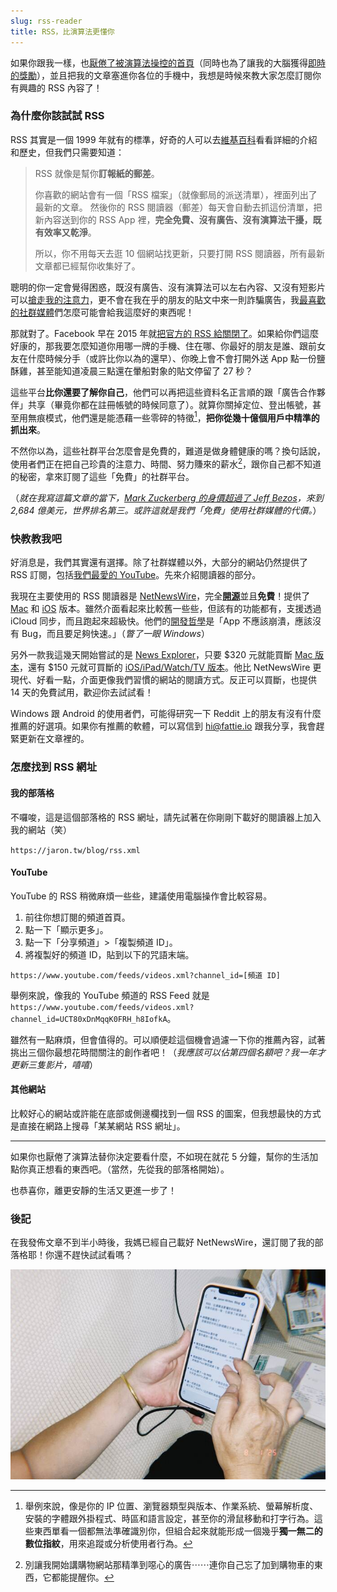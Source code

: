 ```yaml
---
slug: rss-reader
title: RSS，比演算法更懂你
---
```

如果你跟我一樣，也[厭倦了被演算法操控的首頁](2025-07-20-why-blog.md)（同時也為了讓我的大腦獲得[即時的獎勵](2025-07-31-distraction-free.md#即時的獎勵)），並且把我的文章塞進你各位的手機中，我想是時候來教大家怎麼訂閱你有興趣的 RSS 內容了！

### 為什麼你該試試 RSS

RSS 其實是一個 1999 年就有的標準，好奇的人可以去[維基百科](https://zh.wikipedia.org/zh-tw/RSS)看看詳細的介紹和歷史，但我們只需要知道：

> RSS 就像是幫你**訂報紙的郵差**。
> 
> 你喜歡的網站會有一個「RSS 檔案」（就像郵局的派送清單），裡面列出了最新的文章。
> 然後你的 RSS 閱讀器（郵差）每天會自動去抓這份清單，把新內容送到你的 RSS App 裡，**完全免費、沒有廣告、沒有演算法干擾，既有效率又乾淨**。
> 
> 所以，你不用每天去逛 10 個網站找更新，只要打開 RSS 閱讀器，所有最新文章都已經幫你收集好了。

聰明的你一定會覺得困惑，既沒有廣告、沒有演算法可以左右內容、又沒有短影片可以[搶走我的注意力](2025-07-31-distraction-free.md)，更不會在我在乎的朋友的貼文中來一則詐騙廣告，我[最喜歡的社群媒體](2025-07-20-why-blog.md)們怎麼可能會給我這麼好的東西呢！

<!-- truncate -->

那就對了。Facebook 早在 2015 年就[把官方的 RSS 給關閉了](https://developers.facebook.com/docs/graph-api/changelog/version2.3#v2_3_90_day_deprecations)。如果給你們這麼好康的，那我要怎麼知道你用哪一牌的手機、住在哪、你最好的朋友是誰、跟前女友在什麼時候分手（或許比你以為的還早）、你晚上會不會打開外送 App 點一份鹽酥雞，甚至能知道凌晨三點還在暈船對象的貼文停留了 27 秒？

這些平台**比你還要了解你自己**，他們可以再把這些資料名正言順的跟「廣告合作夥伴」共享（畢竟你都在註冊帳號的時候同意了）。就算你關掉定位、登出帳號，甚至用無痕模式，他們還是能憑藉一些零碎的特徵[^1]，**把你從幾十億個用戶中精準的抓出來**。

不然你以為，這些社群平台怎麼會是免費的，難道是做身體健康的嗎？換句話說，使用者們正在把自己珍貴的注意力、時間、努力賺來的薪水[^2]，跟你自己都不知道的秘密，拿來訂閱了這些「免費」的社群平台。

（*就在我寫這篇文章的當下，[Mark Zuckerberg 的身價超過了 Jeff Bezos](https://www.forbes.com/sites/tylerroush/2025/07/31/zuckerberg-overtakes-bezos-for-worlds-third-richest-person-as-meta-rally-adds-28-billion-to-his-fortune/)，來到 2,684 億美元，世界排名第三。或許這就是我們「免費」使用社群媒體的代價。*）

### 快教教我吧

好消息是，我們其實還有選擇。除了社群媒體以外，大部分的網站仍然提供了 RSS 訂閱，包括[我們最愛的 YouTube](2025-07-21-youtube-has-changed.md)。先來介紹閱讀器的部分。

我現在主要使用的 RSS 閱讀器是 [NetNewsWire](https://netnewswire.com/)，完全[**開源**](https://github.com/Ranchero-Software/NetNewsWire)並且**免費**！提供了 [Mac](https://netnewswire.com/NetNewsWire.zip) 和 [iOS](https://apps.apple.com/us/app/netnewswire-rss-reader/id1480640210) 版本。雖然介面看起來比較舊一些些，但該有的功能都有，支援透過 iCloud 同步，而且跑起來超級快。他們的[開發哲學](https://netnewswire.com/philosophy.html)是「App 不應該崩潰，應該沒有 Bug，而且要足夠快速。」（*瞥了一眼 Windows*）

另外一款我這幾天開始嘗試的是 [News Explorer](https://betamagic.nl/products/newsexplorer.html)，只要 $320 元就能買斷 [Mac 版本](https://betamagic.nl/store.html)，還有 $150 元就可買斷的 [iOS/iPad/Watch/TV 版本](https://geo.itunes.apple.com/us/app/news-explorer/id1032668306?ls=1&mt=8&at=1000lqMt&ct=store-newsexplorer-ios)。他比 NetNewsWire 更現代、好看一點，介面更像我們習慣的網站的閱讀方式。反正可以買斷，也提供 14 天的免費試用，歡迎你去試試看！

Windows 跟 Android 的使用者們，可能得研究一下 Reddit 上的朋友有沒有什麼推薦的好選項。如果你有推薦的軟體，可以寫信到 hi@fattie.io 跟我分享，我會趕緊更新在文章裡的。

### 怎麼找到 RSS 網址

#### 我的部落格

不囉唆，這是這個部落格的 RSS 網址，請先試著在你剛剛下載好的閱讀器上加入我的網站（笑）

`https://jaron.tw/blog/rss.xml`

#### YouTube

YouTube 的 RSS 稍微麻煩一些些，建議使用電腦操作會比較容易。

1. 前往你想訂閱的頻道首頁。
2. 點一下「顯示更多」。
3. 點一下「分享頻道」>「複製頻道 ID」。
4. 將複製好的頻道 ID，貼到以下的咒語末端。

`https://www.youtube.com/feeds/videos.xml?channel_id=[頻道 ID]`

舉例來說，像我的 YouTube 頻道的 RSS Feed 就是 `https://www.youtube.com/feeds/videos.xml?channel_id=UCT80xDnMqqK0FRH_h8IofkA`。

雖然有一點麻煩，但會值得的。可以順便趁這個機會過濾一下你的推薦內容，試著挑出三個你最想花時間關注的創作者吧！（*我應該可以佔第四個名額吧？我一年才更新三隻影片，嘻嘻*）

#### 其他網站

比較好心的網站或許能在底部或側邊欄找到一個 RSS 的圖案，但我想最快的方式是直接在網路上搜尋「某某網站 RSS 網址」。

---

如果你也厭倦了演算法替你決定要看什麼，不如現在就花 5 分鐘，幫你的生活加點你真正想看的東西吧。（當然，先從我的部落格開始）。

也恭喜你，離更安靜的生活又更進一步了！

### 後記

在我發佈文章不到半小時後，我媽已經自己載好 NetNewsWire，還訂閱了我的部落格耶！你還不趕快試試看嗎？

![](2025-08-01-netnewswire.jpg)

[^1]: 舉例來說，像是你的 IP 位置、瀏覽器類型與版本、作業系統、螢幕解析度、安裝的字體跟外掛程式、時區和語言設定，甚至你的滑鼠移動和打字行為。這些東西單看一個都無法準確識別你，但組合起來就能形成一個幾乎**獨一無二的數位指紋**，用來追蹤或分析使用者行為。

[^2]: 別讓我開始講購物網站那精準到噁心的廣告⋯⋯連你自己忘了加到購物車的東西，它都能提醒你。

